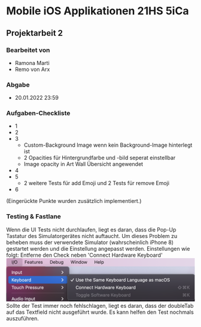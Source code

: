 # Mobile iOS Applikationen 21HS 5iCa

## Projektarbeit 2

### Bearbeitet von

* Ramona Marti
* Remo von Arx

### Abgabe

* 20.01.2022 23:59

### Aufgaben-Checkliste
- 1
- 2
- 3
    * Custom-Background Image wenn kein Background-Image hinterlegt ist
    * 2 Opacities für Hintergrundfarbe und -bild seperat einstellbar
    * Image opacity in Art Wall Übersicht angewendet 
- 4
- 5
    * 2 weitere Tests für add Emoji und 2 Tests für remove Emoji 
- 6

(Eingerückte Punkte wurden zusätzlich implementiert.)

### Testing & Fastlane

Wenn die UI Tests nicht durchlaufen, liegt es daran, dass die Pop-Up Tastatur des Simulatorgerätes nicht auftaucht. Um dieses Problem zu beheben muss der verwendete Simulator (wahrscheinlich iPhone 8) gestartet werden und die Einstellung angepasst werden. Einstellungen wie folgt: Entferne den Check neben 'Connect Hardware Keyboard'
![img.png](settingsKeyboard.png)
\
Sollte der Test immer noch fehlschlagen, liegt es daran, dass der doubleTab auf das Textfield nicht ausgeführt wurde. Es kann helfen den Test nochmals auszuführen.
